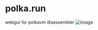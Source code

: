 # polka.run
webgui for polkavm disassembler
![image](https://github.com/rotkonetworks/polka.run/assets/15621959/8234fc88-acae-4999-8c68-5a99e0b3cc58)

